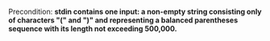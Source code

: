 Precondition: **stdin contains one input: a non-empty string consisting only of characters "(" and ")" and representing a balanced parentheses sequence with its length not exceeding 500,000.**